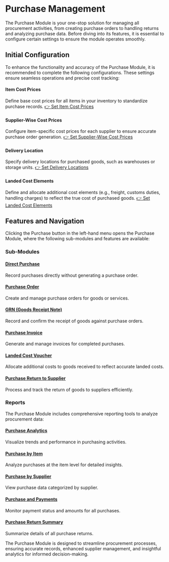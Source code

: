# Purchase Management

The Purchase Module is your one-stop solution for managing all procurement activities, from creating purchase orders to handling returns and analyzing purchase data. Before diving into its features, it is essential to configure certain settings to ensure the module operates smoothly.

## Initial Configuration

To enhance the functionality and accuracy of the Purchase Module, it is recommended to complete the following configurations. These settings ensure seamless operations and precise cost tracking:

#### Item Cost Prices
Define base cost prices for all items in your inventory to standardize purchase records.
[👉 Set Item Cost Prices](https://yourwebsite.com/set-item-cost-prices)

#### Supplier-Wise Cost Prices
Configure item-specific cost prices for each supplier to ensure accurate purchase order generation.
[👉 Set Supplier-Wise Cost Prices](https://yourwebsite.com/set-supplier-wise-cost-prices)

#### Delivery Location
Specify delivery locations for purchased goods, such as warehouses or storage units.
[👉 Set Delivery Locations](https://yourwebsite.com/set-delivery-locations)

#### Landed Cost Elements
Define and allocate additional cost elements (e.g., freight, customs duties, handling charges) to reflect the true cost of purchased goods.
[👉 Set Landed Cost Elements](https://yourwebsite.com/set-landed-cost-elements)

## Features and Navigation

Clicking the Purchase button in the left-hand menu opens the Purchase Module, where the following sub-modules and features are available:

<h3>Sub-Modules</h3>

#### [Direct Purchase](<direct purchase.md>)
Record purchases directly without generating a purchase order.

#### [Purchase Order](<purchase_order.md>)
Create and manage purchase orders for goods or services.

#### [GRN (Goods Receipt Note)](<grn.md>)
Record and confirm the receipt of goods against purchase orders.

#### [Purchase Invoice](<purchase_invoice.md>)
Generate and manage invoices for completed purchases.

#### [Landed Cost Voucher](<landed_cost_voucher.md>)
Allocate additional costs to goods received to reflect accurate landed costs.

#### [Purchase Return to Supplier](<purchase_return_to_supplier.md>)
Process and track the return of goods to suppliers efficiently.

<h3>Reports</h3>

The Purchase Module includes comprehensive reporting tools to analyze procurement data:

#### [Purchase Analytics](<purchase_analytics.md>)
Visualize trends and performance in purchasing activities.

#### [Purchase by Item](<purchase_by_item.md>)
Analyze purchases at the item level for detailed insights.

#### [Purchase by Supplier](<purchase_by_supplier.md>)
View purchase data categorized by supplier.

#### [Purchase and Payments](<purchase_and_payments.md>)
Monitor payment status and amounts for all purchases.

#### [Purchase Return Summary](<purchase_return_summary.md>)
Summarize details of all purchase returns.

The Purchase Module is designed to streamline procurement processes, ensuring accurate records, enhanced supplier management, and insightful analytics for informed decision-making.